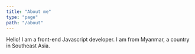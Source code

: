 ```yaml
---
title: "About me"
type: "page"
path: "/about"
---
```


Hello! I am a front-end Javascript developer. I am from Myanmar, a country in Southeast Asia.